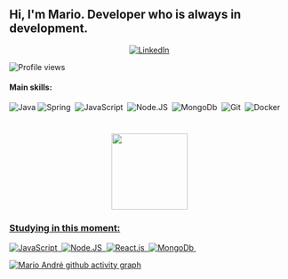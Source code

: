 ## Hi, I'm Mario. Developer who is always in development.

<p align="center">
	<a href="https://www.linkedin.com/in/mario-andr%C3%A9-franco-3026849a"><img src="https://img.icons8.com/bubbles/50/000000/linkedin.png" alt="LinkedIn"/></a>
	
</p>

<!-- Profile Views -->
<p align="left"> <img src="https://komarev.com/ghpvc/?username=mario-andre-franco&color=blue" alt="Profile views" /> </p>

#### Main skills:
![Java](https://img.shields.io/badge/Java-ED8B00?style=for-the-badge&logo=openjdk&logoColor=white)
![Spring](https://img.shields.io/badge/Spring-6DB33F?style=for-the-badge&logo=spring&logoColor=white)&nbsp;
![JavaScript](https://img.shields.io/badge/-JavaScript-0D1117?style=for-the-badge&logo=javascript&labelColor=0D1117&textColor=0D1117)&nbsp;
![Node.JS](https://img.shields.io/badge/-Node.JS-0D1117?style=for-the-badge&logo=node.js&labelColor=0D1117&textColor=0D1117)&nbsp;
![MongoDb](https://img.shields.io/badge/MongoDB-4EA94B?style=for-the-badge&logo=mongodb&logoColor=white)&nbsp;
![Git](https://img.shields.io/badge/GIT-E44C30?style=for-the-badge&logo=git&logoColor=white)&nbsp;
![Docker](https://img.shields.io/badge/Docker%20-%23F7DF1E.svg?&style=for-the-badge&logo=docker&logoColor=white)&nbsp;


#



<p align="center"> <a href="https://github.com/Mario-andre-franco/"><img height="137px" src="https://github-readme-stats.vercel.app/api?username=mario-andre-franco&count_private=true&show_icons=true"/>

### Studying in this moment:
![JavaScript](https://img.shields.io/badge/-JavaScript-0D1117?style=for-the-badge&logo=javascript&labelColor=0D1117&textColor=0D1117)&nbsp;
![Node.JS](https://img.shields.io/badge/-Node.JS-0D1117?style=for-the-badge&logo=node.js&labelColor=0D1117&textColor=0D1117)&nbsp;
![React.js](https://img.shields.io/badge/-React.js-0D1117?style=for-the-badge&logo=react&labelColor=0D1117)&nbsp;
![MongoDb](https://img.shields.io/badge/MongoDB-0D1117?style=for-the-badge&logo=mongodb&labelColor=0D1117)&nbsp;	

[![Mario André github activity graph](https://github-readme-activity-graph.cyclic.app/graph?username=mario-andre-franco&theme=xcode)](https://github.com/ashutosh00710/github-readme-activity-graph)
